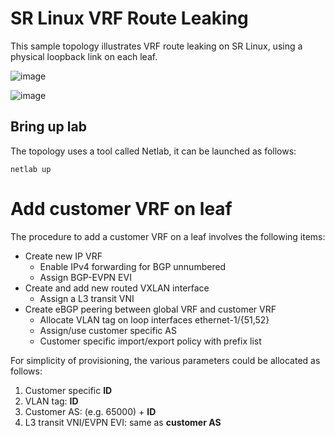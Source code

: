 # SR Linux VRF Route Leaking

This sample topology illustrates VRF route leaking on SR Linux, using a physical loopback link on each leaf.

![image](https://user-images.githubusercontent.com/2031627/190536974-5075942e-83b9-4236-849d-cc8dee9ad539.png)

![image](https://user-images.githubusercontent.com/2031627/190538093-05786531-8e84-4d13-bcc5-70765a0f4a93.png)

## Bring up lab

The topology uses a tool called Netlab, it can be launched as follows:
```
netlab up
```

# Add customer VRF on leaf

The procedure to add a customer VRF on a leaf involves the following items:
* Create new IP VRF
    * Enable IPv4 forwarding for BGP unnumbered
    * Assign BGP-EVPN EVI
* Create and add new routed VXLAN interface
    * Assign a L3 transit VNI
* Create eBGP peering between global VRF and customer VRF
    * Allocate VLAN tag on loop interfaces ethernet-1/{51,52}
    * Assign/use customer specific AS
    * Customer specific import/export policy with prefix list

For simplicity of provisioning, the various parameters could be allocated as follows:
1. Customer specific **ID**
2. VLAN tag: **ID**
3. Customer AS: <base-AS> (e.g. 65000) + **ID**
4. L3 transit VNI/EVPN EVI: same as **customer AS**

